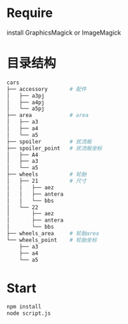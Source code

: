 # Require
install GraphicsMagick or ImageMagick
# 目录结构
```bash
cars
├── accessory       # 配件
│   ├── a3pj
│   ├── a4pj
│   └── a5pj
├── area            # area
│   ├── a3
│   ├── a4
│   └── a5
├── spoiler         # 扰流板
├── spoiler_point   # 扰流板坐标
│   ├── A4
│   ├── a3
│   └── a5
├── wheels          # 轮胎
│   ├── 21          # 尺寸
│   │   ├── aez
│   │   ├── antera
│   │   └── bbs
│   └── 22
│       ├── aez
│       ├── antera
│       └── bbs
├── wheels_area     # 轮胎area
└── wheels_point    # 轮胎坐标
    ├── a3
    ├── a4
    └── a5
```

# Start
```bash
npm install
node script.js
```
